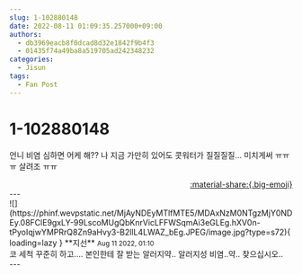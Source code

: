 ```yaml
---
slug: 1-102880148
date: 2022-08-11 01:09:35.257000+09:00
authors:
  - db3969eacb8f0dcad8d32e1842f9b4f3
  - 01435f74a49ba8a519705ad242348232
categories:
  - Jisun
tags:
  - Fan Post
---
```


# 1-102880148

<div class="post-container" markdown="1">
<div class="content-container md-sidebar__scrollwrap" markdown="1">

언니 비염 심하면 어케 해?? 나 지금 가만히 있어도 콧워터가 질질질질… 미치게써 ㅠㅠㅠ 살려조 ㅠㅠ

</div>
</div>

<div style="text-align: right;" markdown="1">
<a href="https://weverse.io/fromis9/fanpost/1-102880148" style="text-align: right;">:material-share:{.big-emoji}</a>
</div>
---

<div class="comments-container md-sidebar__scrollwrap" markdown="1">
<div class="comment" markdown="1">
<div class='id-container' markdown="1">
![](https://phinf.wevpstatic.net/MjAyNDEyMTlfMTE5/MDAxNzM0NTgzMjY0NDEy.08FClE9gxLY-99LscoMUgQbKnrVicLFFWSqmAi3eGLEg.hXV0n-tPyoIqjwYMPRrQ8Zn9aHvy3-B2llL4LWAZ_bEg.JPEG/image.jpg?type=s72){ loading=lazy }
**<span class="artist">지선</span>** <small>Aug 11 2022, 01:10</small><br>
</div>
<div class='comment-body' markdown="1">
코 세척 꾸준히 하고.... 본인한테 잘 받는 알러지약.. 알러지성 비염..약.. 찾으십시오..
</div>
</div>
</div>
---
